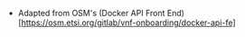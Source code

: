  - Adapted from OSM's (Docker API Front End)[https://osm.etsi.org/gitlab/vnf-onboarding/docker-api-fe]

